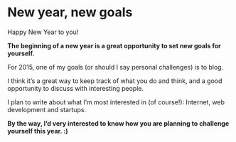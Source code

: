# New year, new goals

Happy New Year to you!

**The beginning of a new year is a great opportunity to set new goals for yourself.**

For 2015, one of my goals (or should I say personal challenges) is to blog.

I think it’s a great way to keep track of what you do and think, and a good opportunity to discuss with interesting people.

I plan to write about what I’m most interested in (of course!): Internet, web development and startups.

**By the way, I’d very interested to know how you are planning to challenge yourself this year. :)**